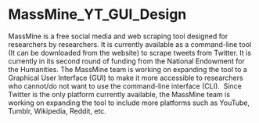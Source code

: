 # MassMine_YT_GUI_Design
MassMine is a free social media and web scraping tool designed for researchers by researchers. It is currently available as a command-line tool (It can be downloaded from the website) to scrape tweets from Twitter. It is currently in its second round of funding from the National Endowment for the Humanities. The MassMine team is working on expanding the tool to a Graphical User Interface (GUI) to make it more accessible to researchers who cannot/do not want to use the command-line interface (CLI).  Since Twitter is the only platform currently available, the MassMine team is working on expanding the tool to include more platforms such as YouTube, Tumblr, Wikipedia, Reddit, etc.
